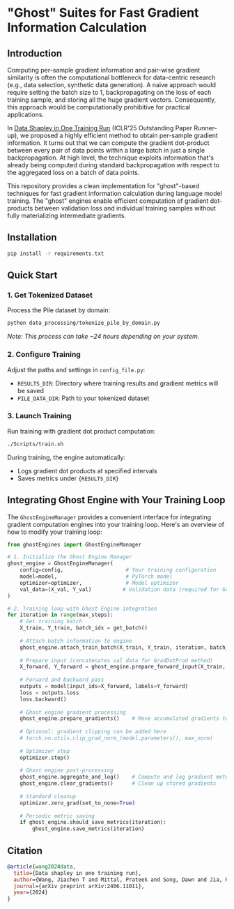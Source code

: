 # "Ghost" Suites for Fast Gradient Information Calculation

## Introduction
Computing per-sample gradient information and pair-wise gradient similarity is often the computational bottleneck for data-centric research (e.g., data selection, synthetic data generation). A naive approach would require setting the batch size to 1, backpropagating on the loss of each training sample, and storing all the huge gradient vectors. Consequently, this approach would be computationally prohibitive for practical applications. 

In [Data Shapley in One Training Run](https://openreview.net/pdf?id=HD6bWcj87Y) (ICLR'25 Outstanding Paper Runner-up), we proposed a highly efficient method to obtain per-sample gradient information. It turns out that we can compute the gradient dot-product between every pair of data points within a large batch in just a single backpropagation. At high level, the technique exploits information that's already being computed during standard backpropagation with respect to the aggregated loss on a batch of data points. 

This repository provides a clean implementation for "ghost"-based techniques for fast gradient information calculation during language model training. The "ghost" engines enable efficient computation of gradient dot-products between validation loss and individual training samples without fully materializing intermediate gradients.


## Installation
```bash
pip install -r requirements.txt
```

## Quick Start

### 1. Get Tokenized Dataset
Process the Pile dataset by domain:
```bash
python data_processing/tokenize_pile_by_domain.py
```
*Note: This process can take ~24 hours depending on your system.*

### 2. Configure Training
Adjust the paths and settings in `config_file.py`:
- `RESULTS_DIR`: Directory where training results and gradient metrics will be saved
- `PILE_DATA_DIR`: Path to your tokenized dataset

### 3. Launch Training
Run training with gradient dot product computation:
```bash
./Scripts/train.sh
```

During training, the engine automatically:
- Logs gradient dot products at specified intervals
- Saves metrics under `{RESULTS_DIR}`


## Integrating Ghost Engine with Your Training Loop

The `GhostEngineManager` provides a convenient interface for integrating gradient computation engines into your training loop. Here's an overview of how to modify your training loop:

```python
from ghostEngines import GhostEngineManager

# 1. Initialize the Ghost Engine Manager
ghost_engine = GhostEngineManager(
    config=config,                    # Your training configuration
    model=model,                      # PyTorch model
    optimizer=optimizer,              # Model optimizer
    val_data=(X_val, Y_val)          # Validation data (required for GradDotProd)
)

# 2. Training loop with Ghost Engine integration
for iteration in range(max_steps):
    # Get training batch
    X_train, Y_train, batch_idx = get_batch()
    
    # Attach batch information to engine
    ghost_engine.attach_train_batch(X_train, Y_train, iteration, batch_idx)
    
    # Prepare input (concatenates val data for GradDotProd method)
    X_forward, Y_forward = ghost_engine.prepare_forward_input(X_train, Y_train)
    
    # Forward and backward pass
    outputs = model(input_ids=X_forward, labels=Y_forward)
    loss = outputs.loss
    loss.backward()
    
    # Ghost engine gradient processing
    ghost_engine.prepare_gradients()    # Move accumulated gradients to .grad
    
    # Optional: gradient clipping can be added here
    # torch.nn.utils.clip_grad_norm_(model.parameters(), max_norm)
    
    # Optimizer step
    optimizer.step()
    
    # Ghost engine post-processing
    ghost_engine.aggregate_and_log()    # Compute and log gradient metrics
    ghost_engine.clear_gradients()      # Clean up stored gradients
    
    # Standard cleanup
    optimizer.zero_grad(set_to_none=True)
    
    # Periodic metric saving
    if ghost_engine.should_save_metrics(iteration):
        ghost_engine.save_metrics(iteration)
```


## Citation

```bibtex
@article{wang2024data,
  title={Data shapley in one training run},
  author={Wang, Jiachen T and Mittal, Prateek and Song, Dawn and Jia, Ruoxi},
  journal={arXiv preprint arXiv:2406.11011},
  year={2024}
}
```